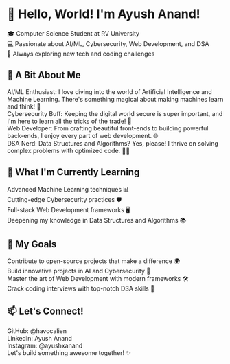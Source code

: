 # 👋 Hello, World! I'm Ayush Anand!
🎓 Computer Science Student at RV University  
💻 Passionate about AI/ML, Cybersecurity, Web Development, and DSA  
🚀 Always exploring new tech and coding challenges  

## 🧠 A Bit About Me
AI/ML Enthusiast: I love diving into the world of Artificial Intelligence and Machine Learning. There's something magical about making machines learn and think! 🤖  
Cybersecurity Buff: Keeping the digital world secure is super important, and I'm here to learn all the tricks of the trade! 🔐  
Web Developer: From crafting beautiful front-ends to building powerful back-ends, I enjoy every part of web development. 🌐  
DSA Nerd: Data Structures and Algorithms? Yes, please! I thrive on solving complex problems with optimized code. 🧑‍💻  

## 🌱 What I'm Currently Learning
Advanced Machine Learning techniques 📊  
Cutting-edge Cybersecurity practices 🛡️  
Full-stack Web Development frameworks 🖥️  
Deepening my knowledge in Data Structures and Algorithms 📚  
## 🔭 My Goals
Contribute to open-source projects that make a difference 🌍  
Build innovative projects in AI and Cybersecurity 🚀  
Master the art of Web Development with modern frameworks 🛠️  
Crack coding interviews with top-notch DSA skills 💪  
## 📫 Let's Connect!
GitHub: @havocalien  
LinkedIn: Ayush Anand  
Instagram: @ayushxanand  
Let's build something awesome together! ✨  
